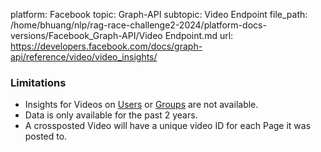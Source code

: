 platform: Facebook
topic: Graph-API
subtopic: Video Endpoint
file_path: /home/bhuang/nlp/rag-race-challenge2-2024/platform-docs-versions/Facebook_Graph-API/Video Endpoint.md
url: https://developers.facebook.com/docs/graph-api/reference/video/video_insights/

### Limitations

* Insights for Videos on [Users](https://developers.facebook.com/docs/graph-api/reference/user) or [Groups](https://developers.facebook.com/docs/graph-api/reference/group) are not available.
* Data is only available for the past 2 years.
* A crossposted Video will have a unique video ID for each Page it was posted to.
